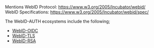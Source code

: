 Mentions WebID Protocol: https://www.w3.org/2005/Incubator/webid/
WebID Specifications: https://www.w3.org/2005/Incubator/webid/spec/

The WebID-AUTH ecosystems include the following;
- [WebID-OIDC](Webizen%20Tech%20Stack/Core%20Technologies/Semantic%20Web/SemWeb-AUTH/WebID-OIDC.md)
- [WebID-TLS](Webizen%20Tech%20Stack/Core%20Technologies/Semantic%20Web/SemWeb-AUTH/WebID-TLS.md)
- [WebID-RSA](Webizen%20Tech%20Stack/Core%20Technologies/Semantic%20Web/SemWeb-AUTH/WebID-RSA.md)